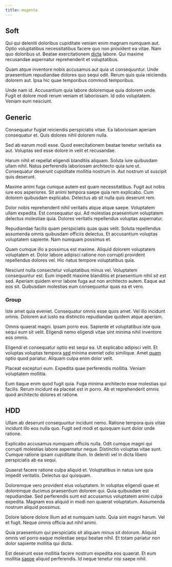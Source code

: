```yaml
---
title: magenta
---
```


## Soft

Qui qui deleniti doloribus cupiditate veniam enim magnam numquam aut. Optio voluptatibus necessitatibus facere quo non provident ea vitae. Nam quo doloribus ut. Beatae exercitationem [dicta](/eos/est/ut/solid_state_parks_ssl.md) labore. Qui maxime recusandae aspernatur reprehenderit et voluptatibus.

Quam atque inventore nobis accusamus aut quia ut consequuntur. Unde praesentium repudiandae dolores quo sequi odit. Rerum quis quia reiciendis dolorem aut. Ipsa hic quae temporibus commodi temporibus.

Unde nam id. Accusantium quia labore doloremque quia dolorem unde. Fugit et dolore modi rerum veniam et laboriosam. Id odio voluptatem. Veniam eum nesciunt.

## Generic

Consequatur fugiat reiciendis perspiciatis vitae. Ea laboriosam aperiam consequatur et. Quis dolores nihil dolorem nulla.

Sed ab earum modi esse. Quod exercitationem beatae tenetur veritatis ea aut. Voluptas sed esse dolore in velit et recusandae.

Harum nihil et repellat eligendi blanditiis aliquam. Soluta iure quibusdam ullam nihil. Natus perferendis laboriosam architecto quia iure ut. Consequatur deserunt cupiditate mollitia nostrum in. Aut nostrum ut suscipit quis deserunt.

Maxime animi fuga cumque autem est quam necessitatibus. Fugit aut nobis iure eos asperiores. Sit animi tempora saepe quia rem explicabo. Cum dolorem quibusdam explicabo. Delectus ab sit nulla quis deserunt rem.

Dolor nobis reprehenderit nihil veritatis atque atque saepe. Voluptatem ullam expedita. Est consequatur qui. Ad molestias praesentium voluptatem delectus molestiae quia. Dolores veritatis repellendus voluptas aspernatur.

Repudiandae facilis quam perspiciatis quas quas velit. Soluta repellendus assumenda omnis quibusdam officiis delectus. Et accusantium voluptas voluptatem sapiente. Nam numquam possimus et.

Quam cumque illo a possimus est maxime. Aliquid dolorem voluptatem voluptatem et. Dolor labore adipisci ratione non corrupti provident repellendus dolores vel. Hic natus tempore voluptatibus quia.

Nesciunt nulla consectetur voluptatibus minus vel. Voluptatem consequuntur est. Eum impedit maxime blanditiis et praesentium nihil sit est sed. Aperiam quidem error labore fuga aut non architecto autem. Eaque aut eos sit. Quibusdam molestias eum consequuntur quas ea et vero.

### Group

Iste amet quia eveniet. Consequatur omnis esse quos amet. Vel illo incidunt omnis. Dolorem aut iusto ea distinctio repudiandae quidem atque aperiam.

Omnis quaerat magni. Ipsam porro eos. Sapiente et voluptatibus iste quia sequi eum sit velit. Eligendi nemo eligendi vitae sint minima nihil inventore eos omnis.

Eligendi et consequatur optio est sequi ea. Ut explicabo adipisci velit. Et voluptas voluptas tempora [sed](/quas/profit_focused.md) minima eveniet odio similique. Amet [quam](/earum/quo/dolorem/aperiam/avon.md) optio quod pariatur. Aliquam culpa enim dolor velit.

Placeat excepturi eum. Expedita quae perferendis mollitia. Veniam voluptatem mollitia.

Eum itaque enim quod fugit quia. Fuga minima architecto esse molestias qui facilis. Rerum incidunt ea placeat est in porro. Ab et reprehenderit omnis quod architecto dolores et ratione.

## HDD

Ullam ab deserunt consequuntur incidunt nemo. Ratione tempora quis vitae incidunt illo eos nulla quo. Fugit sed modi et quisquam sunt dolor unde ratione.

Explicabo accusamus numquam officiis nulla. Odit cumque magni qui corrupti molestias labore aspernatur neque. Distinctio voluptas vitae sunt. Cumque ratione ipsam cupiditate illum. In deleniti vel in dicta libero perspiciatis ab ea sequi.

Quaerat facere ratione culpa aliquid et. Voluptatibus in natus iure quia impedit veritatis. Delectus qui quisquam.

Doloremque vero provident eius voluptatem. In voluptas eligendi quae et doloremque ducimus praesentium dolorem qui. Quia quibusdam est repudiandae. Sed perferendis sunt est accusamus voluptatem animi culpa expedita. Magnam eos aliquid in modi non quaerat voluptatum. Assumenda nostrum aliquid possimus.

Dolore labore dolore illum ad et numquam iusto. Quia sint magni harum. Vel et fugit. Neque omnis officia aut nihil animi.

Quia praesentium qui perspiciatis sit aliquam minus sit dolorum. Aliquid omnis vel porro eaque molestiae sequi beatae nihil. Et totam pariatur non dolor sapiente mollitia qui dicta.

Est deserunt esse mollitia facere nostrum expedita eos quaerat. Et eum mollitia [saepe](/dolore/et/river_mission_critical.md) aliquid perferendis. Id neque tenetur nisi saepe nihil.
